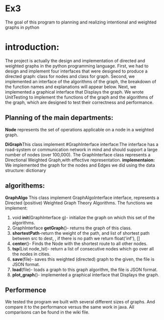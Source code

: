 # Ex3
The goal of this program to planning and realizing intentional and weighted graphs in python
# introduction:
The project is actually the design and implementation of directed and weighted graphs in the python programming language.
First, we had to design and implement four interfaces that were designed to produce a directed graph: class for nodes and class for graph.
Second, we implemented an interface of the algorithms of the graph, the breakdown of the function names and explanations will appear below.
Next, we implemented a graphical interface that Displays the graph.
We wrote UnitTesting to implement the functions of the graph and the algorithms of the graph, which are designed to test their correctness and performance.

## Planning of the main departments:

**Node** represents the set of operations applicable on a node in a weighted graph.

**DiGraph**This class implement #GraphInterface interface:The interface has a road-system or communication network in mind and should support a large number of nodes (over 100,000).
The GraphInterface class represents a Directional Weighted Graph,with effective representation.
**implementaion:**
We implemented the graph for the nodes and Edges we did using the data structure: dictionary

## algorithems:

**GraphAlgo** This class implement GraphAlgoInterface interface, represents a Directed (positive) Weighted Graph Theory Algorithms.
The functions we implement:

 1. void **init**(GraphInterface g)- initialize the graph on which this set of the algorithms.
 2. GraphInterface **getGraph**()- returns the graph of this class.  
 3. **shortestPath**-return the weight of the path, and list of shortest path between src to dest, , if there is no path we return float('inf'), []
 4. **center**()-  Finds the Node with the shortest route to all other nodes.
 5. **tsp**(List<int> node_lst)- return a list of consecutive nodes which go over all the nodes in cities.
 6. **save**(file)- saves this weighted (directed) graph to the given, the file is JSON format.
 7. **load**(file)- loads a graph to this graph algorithm, the file is JSON format.
 8. **plot_graph**()- implemented a graphical interface that Displays the graph.
 

 
 ## Performence
 We tested the program we built with several different sizes of graphs.
 And compare it to the performance versus the same work in java.
 All comparisons can be found in the wiki file.
